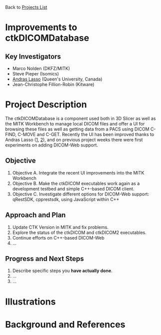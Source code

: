 Back to [Projects List](../../README.md#ProjectsList)

# Improvements to ctkDICOMDatabase

## Key Investigators

- Marco Nolden (DKFZ/MITK)
- Steve Pieper (Isomics)
- [Andras Lasso](http://perk.cs.queensu.ca/users/lasso) (Queen's University, Canada)
- Jean-Christophe Fillion-Robin (Kitware)

# Project Description

The ctkDICOMDatabase is a component used both in 3D Slicer as well as the MITK Workbench to manage local DICOM files and offer a UI for browsing these files as well as getting data from a PACS using DICOM C-FIND, C-MOVE and C-GET. Recently the UI has been improved thanks to Andras Lasso ([1](https://github.com/Slicer/Slicer/commit/4d3ce7eb280806e91c0ce41124d0efb64b3b5f55), [2](https://github.com/commontk/CTK/commit/7f2f24a051fd58118e9d6ddb464eaf085ec05853)), and on previous project weeks there were first experiments on adding DICOM-Web support.

## Objective

<!-- Describe here WHAT you would like to achieve (what you will have as end result). -->

1. Objective A. Integrate the recent UI improvements into the MITK Workbench
1. Objective B. Make the ctkDICOM executables work again as a development testbed and simple C++-based DICOM client.
1. Objective C. Investigate different options for DICOM-Web support: qRestSDK, cpprestsdk, using JavaScript within C++

## Approach and Plan

<!-- Describe here HOW you would like to achieve the objectives stated above. -->

1. Update CTK Version in MITK and fix problems.
2. Explore the status of the ctkDICOM and ctkDICOM2 executables.
1. Continue efforts on C++-based DICOM-Web
1. ...

## Progress and Next Steps

<!-- Update this section as you make progress, describing of what you have ACTUALLY DONE. If there are specific steps that you could not complete then you can describe them here, too. -->

1. Describe specific steps you **have actually done**.
1. ...
1. ...

# Illustrations

<!-- Add pictures and links to videos that demonstrate what has been accomplished.
![Description of picture](Example2.jpg)
![Some more images](Example2.jpg)
-->

# Background and References

<!-- If you developed any software, include link to the source code repository. If possible, also add links to sample data, and to any relevant publications. -->
